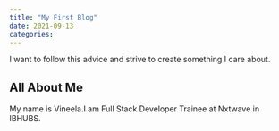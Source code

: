 ```yaml
---
title: "My First Blog"
date: 2021-09-13
categories:
---
```


I want to follow this advice and strive to create something I care about.

## All About Me

My name is Vineela.I am Full Stack Developer Trainee at Nxtwave in IBHUBS.
